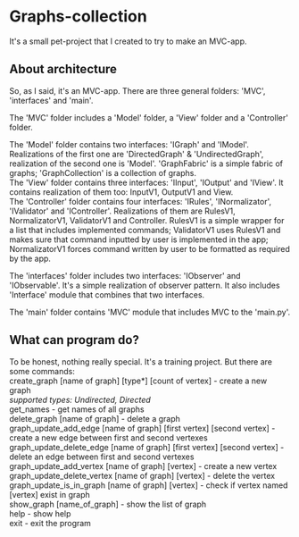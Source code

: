 # Graphs-collection
It's a small pet-project that I created to try to make an MVC-app. 
## About architecture
So, as I said, it's an MVC-app. There are three general folders: 'MVC', 'interfaces' and 'main'.    

The 'MVC' folder includes a 'Model' folder, a 'View' folder and a 'Controller' folder.  

The 'Model' folder contains two interfaces: 'IGraph' and 'IModel'. Realizations of the first one are 'DirectedGraph' & 'UndirectedGraph', realization of the second one is 'Model'. 'GraphFabric' is a simple fabric of graphs; 'GraphCollection' is a collection of graphs.   
The 'View' folder contains three interfaces: 'IInput', 'IOutput' and 'IView'. It contains realization of them too: InputV1, OutputV1 and View.   
The 'Controller' folder contains four interfaces: 'IRules', 'INormalizator', 'IValidator' and 'IController'. Realizations of them are RulesV1, NormalizatorV1, ValidatorV1 and Controller. RulesV1 is a simple wrapper for a list that includes implemented commands; ValidatorV1 uses RulesV1 and makes sure that command inputted by user is implemented in the app; NormalizatorV1 forces command written by user to be formatted as required by the app.  

The 'interfaces' folder includes two interfaces: 'IObserver' and 'IObservable'. It's a simple realization of observer pattern. It also includes 'Interface' module that combines that two interfaces.   

The 'main' folder contains 'MVC' module that includes MVC to the 'main.py'.   

## What can program do?
To be honest, nothing really special. It's a training project. But there are some commands:  
create_graph [name of graph] [type*] [count of vertex] - create a new graph  
*supported types: Undirected, Directed*  
get_names - get names of all graphs  
delete_graph [name of graph] - delete a graph  
graph_update_add_edge [name of graph] [first vertex] [second vertex] - create a new edge between first and second vertexes  
graph_update_delete_edge [name of graph] [first vertex] [second vertex] - delete an edge between first and second vertexes  
graph_update_add_vertex [name of graph] [vertex] - create a new vertex  
graph_update_delete_vertex [name of graph] [vertex] - delete the vertex  
graph_update_is_in_graph [name of graph] [vertex] - check if vertex named [vertex] exist in graph  
show_graph [name_of_graph] - show the list of graph  
help - show help  
exit - exit the program  
